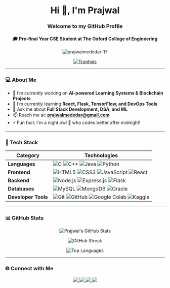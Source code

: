<h1 align="center">Hi 👋, I'm Prajwal</h1>
<h3 align="center">Welcome to my GitHub Profile</h3>
<h4 align="center">🎓 Pre-final Year CSE Student at The Oxford College of Engineering</h4>

<p align="center">
  <img src="https://komarev.com/ghpvc/?username=prajwalmededar-17&label=Profile%20views&color=0e75b6&style=flat" alt="prajwalmededar-17" />
</p>

<p align="center">
  <a href="https://github.com/ryo-ma/github-profile-trophy">
    <img src="https://github-profile-trophy.vercel.app/?username=prajwalmededar-17&theme=algolia" alt="Trophies" />
  </a>
</p>

---

### 💻 About Me

- 🔭 I’m currently working on **AI-powered Learning Systems & Blockchain Projects**
- 🌱 I’m currently learning **React, Flask, TensorFlow, and DevOps Tools**
- 💬 Ask me about **Full Stack Development, DSA, and ML**
- 📫 Reach me at: **prajwalmededar@gmail.com**
- ⚡ Fun fact: I'm a night owl 🦉 who codes better after midnight!

---

### 🚀 Tech Stack

| Category              | Technologies |
|-----------------------|--------------|
| **Languages**         | ![C](https://img.shields.io/badge/-C-000?style=flat&logo=c) ![C++](https://img.shields.io/badge/-C++-00599C?style=flat&logo=cplusplus) ![Java](https://img.shields.io/badge/-Java-007396?style=flat&logo=java) ![Python](https://img.shields.io/badge/-Python-3776AB?style=flat&logo=python) |
| **Frontend**          | ![HTML5](https://img.shields.io/badge/-HTML5-E34F26?style=flat&logo=html5) ![CSS3](https://img.shields.io/badge/-CSS3-1572B6?style=flat&logo=css3) ![JavaScript](https://img.shields.io/badge/-JavaScript-F7DF1E?style=flat&logo=javascript) ![React](https://img.shields.io/badge/-React-61DAFB?style=flat&logo=react) |
| **Backend**           | ![Node.js](https://img.shields.io/badge/-Node.js-339933?style=flat&logo=node.js) ![Express.js](https://img.shields.io/badge/-Express.js-000000?style=flat&logo=express) ![Flask](https://img.shields.io/badge/-Flask-000000?style=flat&logo=flask) |
| **Databases**         | ![MySQL](https://img.shields.io/badge/-MySQL-4479A1?style=flat&logo=mysql) ![MongoDB](https://img.shields.io/badge/-MongoDB-47A248?style=flat&logo=mongodb) ![Oracle](https://img.shields.io/badge/-Oracle-F80000?style=flat&logo=oracle) |
| **Developer Tools**   | ![Git](https://img.shields.io/badge/-Git-F05032?style=flat&logo=git) ![GitHub](https://img.shields.io/badge/-GitHub-181717?style=flat&logo=github) ![Google Colab](https://img.shields.io/badge/-Colab-F9AB00?style=flat&logo=googlecolab) ![Kaggle](https://img.shields.io/badge/-Kaggle-20BEFF?style=flat&logo=kaggle) |

---

### 📊 GitHub Stats

<p align="center">
  <img src="https://github-readme-stats.vercel.app/api?username=prajwalmededar-17&show_icons=true&theme=tokyonight" alt="Prajwal's GitHub Stats" />
</p>

<p align="center">
  <img src="https://github-readme-streak-stats.herokuapp.com/?user=prajwalmededar-17&theme=tokyonight" alt="GitHub Streak" />
</p>

<p align="center">
  <img src="https://github-readme-stats.vercel.app/api/top-langs/?username=prajwalmededar-17&layout=compact&theme=tokyonight" alt="Top Languages" />
</p>

---

### 🌐 Connect with Me

<p align="center">
  <a href="https://x.com/MededarPra7401" target="_blank">
    <img src="https://img.shields.io/badge/-Twitter-1DA1F2?style=flat&logo=twitter&logoColor=white" />
  </a>
  <a href="https://www.linkedin.com/in/prajwal-channappa-mededar-80425325a" target="_blank">
    <img src="https://img.shields.io/badge/-LinkedIn-0077B5?style=flat&logo=linkedin&logoColor=white" />
  </a>
  <a href="https://instagram.com/prajwal_cm_18" target="_blank">
    <img src="https://img.shields.io/badge/-Instagram-E4405F?style=flat&logo=instagram&logoColor=white" />
  </a>
  <a href="https://medium.com/@prajwalmededar" target="_blank">
    <img src="https://img.shields.io/badge/-Medium-12100E?style=flat&logo=medium&logoColor=white" />
  </a>
</p>
